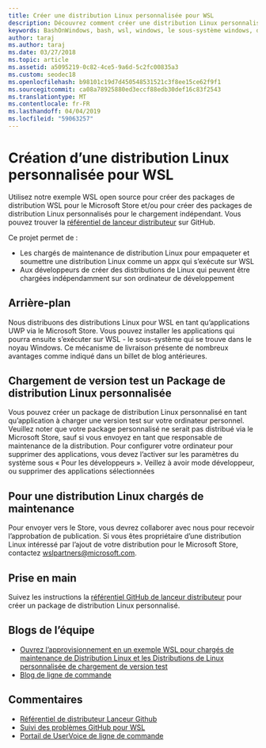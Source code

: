 ```yaml
---
title: Créer une distribution Linux personnalisée pour WSL
description: Découvrez comment créer une distribution Linux personnalisée pour le sous-système de Windows pour Linux.
keywords: BashOnWindows, bash, wsl, windows, le sous-système windows, distributeur, personnalisé
author: taraj
ms.author: taraj
ms.date: 03/27/2018
ms.topic: article
ms.assetid: a5095219-0c82-4ce5-9a6d-5c2fc00835a3
ms.custom: seodec18
ms.openlocfilehash: b98101c19d7d450548531521c3f8ee15ce62f9f1
ms.sourcegitcommit: ca08a78925880ed3eccf88edb30def16c83f2543
ms.translationtype: MT
ms.contentlocale: fr-FR
ms.lasthandoff: 04/04/2019
ms.locfileid: "59063257"
---
```

# <a name="creating-a-custom-linux-distro-for-wsl"></a>Création d’une distribution Linux personnalisée pour WSL

Utilisez notre exemple WSL open source pour créer des packages de distribution WSL pour le Microsoft Store et/ou pour créer des packages de distribution Linux personnalisés pour le chargement indépendant. Vous pouvez trouver la [référentiel de lanceur distributeur](https://github.com/Microsoft/WSL-DistroLauncher) sur GitHub.

Ce projet permet de :
* Les chargés de maintenance de distribution Linux pour empaqueter et soumettre une distribution Linux comme un appx qui s’exécute sur WSL
* Aux développeurs de créer des distributions de Linux qui peuvent être chargées indépendamment sur son ordinateur de développement

## <a name="background"></a>Arrière-plan
Nous distribuons des distributions Linux pour WSL en tant qu’applications UWP via le Microsoft Store. Vous pouvez installer les applications qui pourra ensuite s’exécuter sur WSL - le sous-système qui se trouve dans le noyau Windows. Ce mécanisme de livraison présente de nombreux avantages comme indiqué dans un billet de blog antérieures.

## <a name="sideloading-a-custom-linux-distro-package"></a>Chargement de version test un Package de distribution Linux personnalisée
Vous pouvez créer un package de distribution Linux personnalisé en tant qu’application à charger une version test sur votre ordinateur personnel. Veuillez noter que votre package personnalisé ne serait pas distribué via le Microsoft Store, sauf si vous envoyez en tant que responsable de maintenance de la distribution.
Pour configurer votre ordinateur pour supprimer des applications, vous devez l’activer sur les paramètres du système sous « Pour les développeurs ».  Veillez à avoir mode développeur, ou supprimer des applications sélectionnées

## <a name="for-linux-distro-maintainers"></a>Pour une distribution Linux chargés de maintenance
Pour envoyer vers le Store, vous devrez collaborer avec nous pour recevoir l’approbation de publication. Si vous êtes propriétaire d’une distribution Linux intéressé par l’ajout de votre distribution pour le Microsoft Store, contactez wslpartners@microsoft.com.

## <a name="getting-started"></a>Prise en main
Suivez les instructions la [référentiel GitHub de lanceur distributeur](https://github.com/Microsoft/WSL-DistroLauncher) pour créer un package de distribution Linux personnalisé.

 
## <a name="team-blogs"></a>Blogs de l’équipe
*  [Ouvrez l’approvisionnement en un exemple WSL pour chargés de maintenance de Distribution Linux et les Distributions de Linux personnalisée de chargement de version test](https://blogs.msdn.microsoft.com/commandline/2018/03/26/wsl-distro-launcher/)
* [Blog de ligne de commande](https://blogs.msdn.microsoft.com/commandline/)

## <a name="provide-feedback"></a>Commentaires
* [Référentiel de distributeur Lanceur Github](https://github.com/Microsoft/WSL-DistroLauncher)
* [Suivi des problèmes GitHub pour WSL](https://github.com/Microsoft/BashOnWindows/issues)
* [Portail de UserVoice de ligne de commande](https://wpdev.uservoice.com/forums/266908-command-prompt-console-bash-on-ubuntu-on-windo/category/161892-bash)
